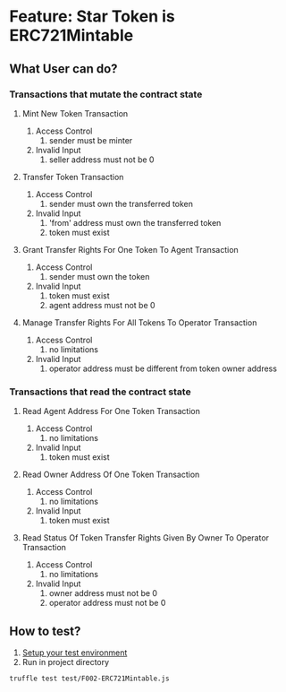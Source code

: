 # Feature: Star Token is ERC721Mintable
## What User can do?
### Transactions that mutate the contract state
1. Mint New Token Transaction
    1. Access Control
        1. sender must be minter
    2. Invalid Input
        1. seller address must not be 0

2. Transfer Token Transaction
    1. Access Control
        1. sender must own the transferred token
    2. Invalid Input
        1. 'from' address must own the transferred token
        2. token must exist

3. Grant Transfer Rights For One Token To Agent Transaction
    1. Access Control
        1. sender must own the token
    2. Invalid Input
        1. token must exist
        2. agent address must not be 0

4. Manage Transfer Rights For All Tokens To Operator Transaction
    1. Access Control
        1. no limitations
    2. Invalid Input
        1. operator address must be different from token owner address

### Transactions that read the contract state
1. Read Agent Address For One Token Transaction
    1. Access Control
        1. no limitations
    2. Invalid Input
        1. token must exist

2. Read Owner Address Of One Token Transaction
    1. Access Control
        1. no limitations
    2. Invalid Input
        1. token must exist

3. Read Status Of Token Transfer Rights Given By Owner To Operator Transaction
    1. Access Control
        1. no limitations
    2. Invalid Input
        1. owner address must not be 0
        2. operator address must not be 0

## How to test?
1. [Setup your test environment](./Common-TestEnvSetup.md)
2. Run in project directory
```
truffle test test/F002-ERC721Mintable.js
```